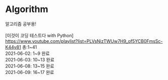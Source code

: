 # Algorithm
알고리즘 공부용! \
\
[이것이 코딩 테스트다 with Python] \
https://www.youtube.com/playlist?list=PLVsNizTWUw7H9_of5YCB0FmsSc-K44y81 
총:1\~41 \
2021-06-02: 1\~9 완료 \
2021-06-03: 10\~13 완료 \
2021-06-08: 13\~15 완료 \
2021-06-09: 16\~17 완료
